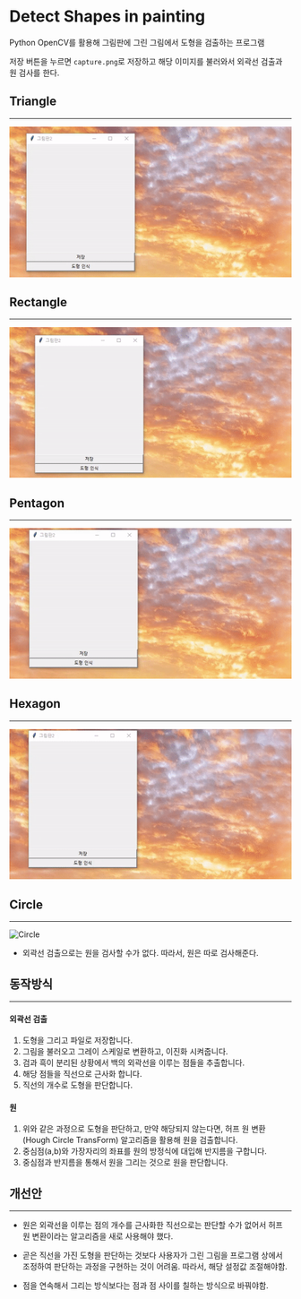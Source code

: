 # Detect Shapes in painting

Python OpenCV를 활용해 그림판에 그린 그림에서 도형을 검출하는 프로그램

저장 버튼을 누르면 `capture.png`로 저장하고
해당 이미지를 불러와서 외곽선 검출과 원 검사를 한다.



## Triangle
---
![Triangle](gif/triangle.gif)

## Rectangle
---
![Rectangle](gif/rectangle.gif)

## Pentagon
---
![Pentagon](gif/pentagon.gif)

## Hexagon
---
![Hexagon](gif/hexagon.gif)

## Circle
---
![Circle](gif/circle.gif)
- 외곽선 검출으로는 원을 검사할 수가 없다. 
따라서, 원은 따로 검사해준다.

## 동작방식
---

#### 외곽선 검출
1. 도형을 그리고 파일로 저장합니다. 
2. 그림을 불러오고 그레이 스케일로 변환하고, 이진화 시켜줍니다. 
3. 검과 흑이 분리된 상황에서 백의 외곽선을 이루는 점들을 추출합니다.
4. 해당 점들을 직선으로 근사화 합니다.
5. 직선의 개수로 도형을 판단합니다.

#### 원
1. 위와 같은 과정으로 도형을 판단하고, 만약 해당되지 않는다면, 허프 원 변환(Hough Circle TransForm) 알고리즘을 활용해 원을 검출합니다.
2. 중심점(a,b)와 가장자리의 좌표를 원의 방정식에 대입해 반지름을 구합니다.
3. 중심점과 반지름을 통해서 원을 그리는 것으로 원을 판단합니다.

## 개선안
---
- 원은 외곽선을 이루는 점의 개수를 근사화한 직선으로는 판단할 수가 없어서 허프 원 변환이라는 알고리즘을 새로 사용해야 했다.

- 곧은 직선을 가진 도형을 판단하는 것보다 사용자가 그린 그림을 프로그램 상에서 조정하여 판단하는 과정을 구현하는 것이 어려움. 따라서, 해당 설정값 조절해야함.

- 점을 연속해서 그리는 방식보다는 점과 점 사이를 칠하는 방식으로 바꿔야함.





